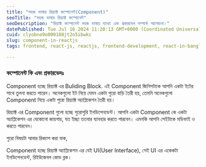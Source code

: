 ```yaml
---
title: "সহজ ভাষায় রিয়্যাক্ট কম্পোনেন্ট(Component)"
seoTitle: "সহজ ভাষায় রিয়্যাক্ট কম্পোনেন্ট"
seoDescription: "রিয়্যাক্ট কম্পোনেন্ট সহজ ভাষায় ব্যাখ্যা এবং প্রকারভেদ সম্পর্কে আলোচনা।"
datePublished: Tue Jul 16 2024 11:20:13 GMT+0000 (Coordinated Universal Time)
cuid: clyobno9o000108jt2o5ibwkc
slug: component-in-reactjs
tags: frontend, react-js, reactjs, frontend-development, react-in-bangla, react-component-in-bangla

---
```


### কম্পোনেন্ট কি এবং প্রকারভেদঃ

Component হচ্ছে রিয়্যাক্ট এর Buliding Block. এই Component জিনিসটাকে আপনি একটা ইটের সাথে তুলনা করতে পারেন। অনেকগুলো ইট নিয়ে যেমন একটা পুরো বাড়ি তৈরী হয়, তেমনি অনেকগুলো Component নিয়ে একটা পুরো রিয়্যাক্ট অ্যাপ্লিকেশন তৈরী হয়।

রিয়্যাক্ট এর Component গুলো হচ্ছে পুরোপুরি ইনডিপেনডেন্ট। আপনি একটা Component কে একটা অ্যাপ্লিকেশন এর যেকোনো জায়গায়, যত ইচ্ছা ততবার ব্যাবহার করতে পারবেন। এমনকি আপনি সেইটাকে মডিফাই ও করতে পারবেন।

পুরো বিষয়টা আবার রিক্যাপ করা যাক,

Component হচ্ছে রিয়্যাক্ট অ্যাপ্লিকেশন এর যেই UI(User Interface), সেই UI এর একেকটা ইনডিপেনডেন্ট, রিইউজেবল কোড ব্লক।